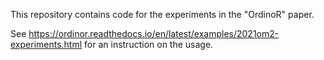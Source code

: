 This repository contains code for the experiments in the "OrdinoR" paper.

See https://ordinor.readthedocs.io/en/latest/examples/2021om2-experiments.html for an instruction on the usage.
